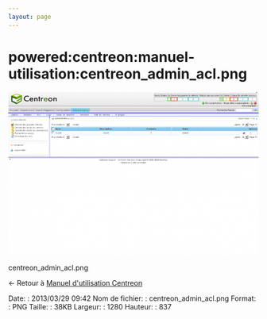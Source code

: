```yaml
---
layout: page
---
```


powered:centreon:manuel-utilisation:centreon\_admin\_acl.png
============================================================

[![centreon\_admin\_acl.png](../../../../assets/media/powered/centreon/manuel-utilisation/centreon_admin_acl.png@cache=&w=900&h=588 "centreon_admin_acl.png")](../../../../assets/media/powered/centreon/manuel-utilisation/centreon_admin_acl.png@cache= "Afficher le fichier original")

centreon\_admin\_acl.png

← Retour à [Manuel d'utilisation
Centreon](../../../../centreon/manuel-utilisation/start.html "centreon:manuel-utilisation:start")

Date:
:   2013/03/29 09:42
Nom de fichier:
:   centreon\_admin\_acl.png
Format:
:   PNG
Taille:
:   38KB
Largeur:
:   1280
Hauteur:
:   837

